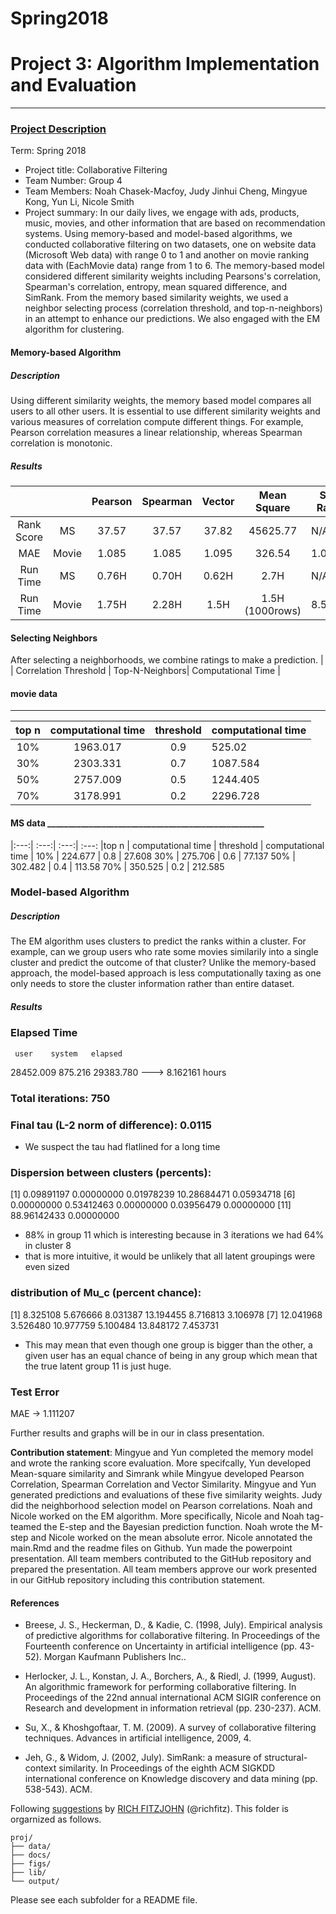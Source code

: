 # Spring2018


# Project 3: Algorithm Implementation and Evaluation

----


### [Project Description](doc/)

Term: Spring 2018

+ Project title: Collaborative Filtering
+ Team Number: Group 4
+ Team Members: Noah Chasek-Macfoy, Judy Jinhui Cheng, Mingyue Kong, Yun Li, Nicole Smith
+ Project summary: In our daily lives, we engage with ads, products, music, movies, and other information that are based on recommendation systems. Using memory-based and model-based algorithms, we conducted collaborative filtering on two datasets, one on website data (Microsoft Web data) with range 0 to 1 and another on movie ranking data with (EachMovie data) range from 1 to 6. The memory-based model considered different similarity weights including Pearsons's correlation, Spearman's correlation, entropy, mean squared difference, and SimRank. From the memory based similarity weights, we used a neighbor selecting process (correlation threshold, and top-n-neighbors) in an attempt to enhance our predictions. We also engaged with the EM algorithm for clustering.  


#### Memory-based Algorithm 

##### Description
Using different similarity weights, the memory based model compares all users to all other users. It is essential to use different similarity weights and various measures of correlation compute different things. For example, Pearson correlation measures a linear relationship, whereas Spearman correlation is monotonic. 

##### Results
| | | Pearson | Spearman | Vector | Mean Square | Sim Rank | 
|:---:| :---:| :---:| :---:| :---:|:---:|---
Rank Score| MS | 37.57| 37.57| 37.82|45625.77|N/A
MAE|Movie|1.085|1.085|1.095|326.54 |1.0497
Run Time| MS| 0.76H| 0.70H|0.62H|2.7H|N/A
Run Time| Movie| 1.75H|2.28H|1.5H|1.5H (1000rows)|8.5H


#### Selecting Neighbors
After selecting a neighborhoods, we combine ratings to make a prediction. 
|	| Correlation Threshold | Top-N-Neighbors| Computational Time |

#### movie data 
________________________________________________________

| top n |	computational time |	threshold	| computational time |
|:---:| :---:| :---:| :---
10%|	 1963.017					| 0.9			| 525.02
30%|	 2303.331					| 0.7			| 1087.584
50%|	 2757.009					| 0.5			| 1244.405
70%| 3178.991					| 0.2			| 2296.728
					
					
#### MS data ____________________________________________________
|:---:| :---:| :---:| :---:
|top n | computational time | threshold | computational time |
10%	| 224.677				| 0.8		| 27.608
30%	| 275.706				| 0.6		| 77.137
50%	| 302.482				| 0.4		| 113.58
70%	| 350.525				| 0.2		| 212.585


### Model-based Algorithm

##### Description
The EM algorithm uses clusters to predict the ranks within a cluster. For example, can we group users who rate some movies similarily into a single cluster and predict the outcome of that cluster? Unlike the memory-based approach, the model-based approach is less computationally taxing as one only needs to store the cluster information rather than entire dataset. 

##### Results 
### Elapsed Time

     user    system   elapsed 
28452.009   875.216 29383.780 
---> 8.162161 hours

### Total iterations: 750

### Final tau (L-2 norm of difference): 0.0115
- We suspect the tau had flatlined for a long time

### Dispersion between clusters (percents):

 [1]  0.09891197  0.00000000  0.01978239 10.28684471  0.05934718
 [6]  0.00000000  0.53412463  0.00000000  0.03956479  0.00000000
[11] 88.96142433  0.00000000
- 88% in group 11 which is interesting because in 3 iterations we had 64% in cluster 8 
- that is more intuitive, it would be unlikely that all latent groupings were even sized

### distribution of Mu_c (percent chance):

[1]  8.325108  5.676666  8.031387 13.194455  8.716813  3.106978
 [7] 12.041968  3.526480 10.977759  5.100484 13.848172  7.453731
- This may mean that even though one group is bigger than the other, a given user has an equal chance of being in any group which mean that the true latent group 11 is just huge. 

### Test Error
MAE -> 1.111207

Further results and graphs will be in our in class presentation.


**Contribution statement**: Mingyue and Yun completed the memory model and wrote the ranking score evaluation. More specifcally, Yun developed Mean-square similarity and Simrank while Mingyue developed Pearson Correlation, Spearman Correlation and Vector Similarity. Mingyue and Yun generated predictions and evaluations of these five similarity weights. Judy did the neighborhood selection model on Pearson correlations. Noah and Nicole worked on the EM algorithm. More specifically, Nicole and Noah tag-teamed the E-step and the Bayesian prediction function. Noah wrote the M-step and Nicole worked on the mean absolute error. Nicole annotated the main.Rmd and the readme files on Github. Yun made the powerpoint presentation. All team members contributed to the GitHub repository and prepared the presentation. All team members approve our work presented in our GitHub repository including this contribution statement.

#### References 

- Breese, J. S., Heckerman, D., & Kadie, C. (1998, July). Empirical analysis of predictive algorithms for collaborative filtering. In Proceedings of the Fourteenth conference on Uncertainty in artificial intelligence (pp. 43-52). Morgan Kaufmann Publishers Inc..

- Herlocker, J. L., Konstan, J. A., Borchers, A., & Riedl, J. (1999, August). An algorithmic framework for performing collaborative filtering. In Proceedings of the 22nd annual international ACM SIGIR conference on Research and development in information retrieval (pp. 230-237). ACM.

- Su, X., & Khoshgoftaar, T. M. (2009). A survey of collaborative filtering techniques. Advances in artificial intelligence, 2009, 4.

- Jeh, G., & Widom, J. (2002, July). SimRank: a measure of structural-context similarity. In Proceedings of the eighth ACM SIGKDD international conference on Knowledge discovery and data mining (pp. 538-543). ACM.

Following [suggestions](http://nicercode.github.io/blog/2013-04-05-projects/) by [RICH FITZJOHN](http://nicercode.github.io/about/#Team) (@richfitz). This folder is orgarnized as follows.

```
proj/
├── data/
├── docs/
├── figs/
├── lib/
└── output/
```

Please see each subfolder for a README file.

